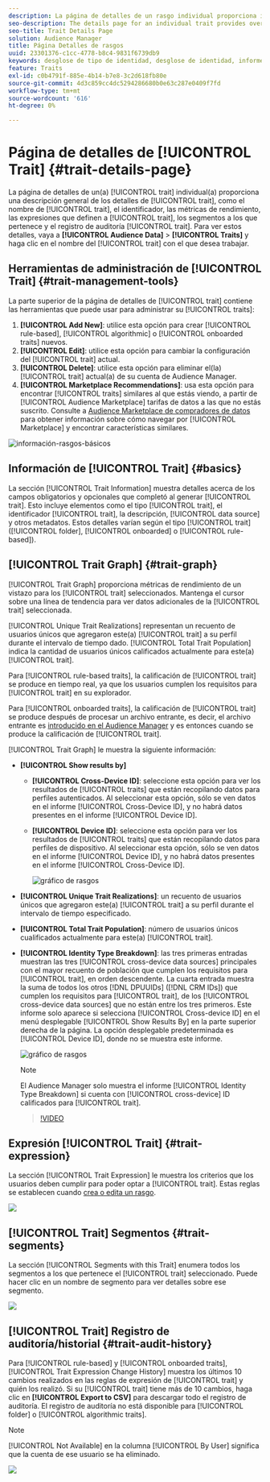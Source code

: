```yaml
---
description: La página de detalles de un rasgo individual proporciona información general sobre el nombre del rasgo, el ID, las métricas de rendimiento, las expresiones que definen el rasgo, los segmentos a los que pertenece y el registro de auditoría de rasgos. Para ver estos detalles, vaya a Datos de audiencia > Rasgos y haga clic en el nombre del rasgo con el que desea trabajar.
seo-description: The details page for an individual trait provides overview of information like the trait name, ID, performance metrics, expressions that define the trait, segments it belongs to, and the trait audit log. To vew these details, go to Audience Data > Traits and click the name of the trait you want to work with.
seo-title: Trait Details Page
solution: Audience Manager
title: Página Detalles de rasgos
uuid: 23301376-c1cc-4778-b8c4-9831f6739db9
keywords: desglose de tipo de identidad, desglose de identidad, informes de identidad de audiencia, entre dispositivos, ID de varios dispositivos, ID de dispositivo
feature: Traits
exl-id: c0b4791f-885e-4b14-b7e8-3c2d618fb80e
source-git-commit: 4d3c859cc4dc5294286680b0e63c287e0409f7fd
workflow-type: tm+mt
source-wordcount: '616'
ht-degree: 0%

---
```


# Página de detalles de [!UICONTROL Trait] {#trait-details-page}

La página de detalles de un(a) [!UICONTROL trait] individual(a) proporciona una descripción general de los detalles de [!UICONTROL trait], como el nombre de [!UICONTROL trait], el identificador, las métricas de rendimiento, las expresiones que definen a [!UICONTROL trait], los segmentos a los que pertenece y el registro de auditoría [!UICONTROL trait]. Para ver estos detalles, vaya a **[!UICONTROL Audience Data]** > **[!UICONTROL Traits]** y haga clic en el nombre del [!UICONTROL trait] con el que desea trabajar.

## Herramientas de administración de [!UICONTROL Trait] {#trait-management-tools}

La parte superior de la página de detalles de [!UICONTROL trait] contiene las herramientas que puede usar para administrar su [!UICONTROL traits]:

1. **[!UICONTROL Add New]**: utilice esta opción para crear [!UICONTROL rule-based], [!UICONTROL algorithmic] o [!UICONTROL onboarded traits] nuevos.
2. **[!UICONTROL Edit]**: utilice esta opción para cambiar la configuración del [!UICONTROL trait] actual.
3. **[!UICONTROL Delete]**: utilice esta opción para eliminar el(la) [!UICONTROL trait] actual(a) de su cuenta de Audience Manager.
4. **[!UICONTROL Marketplace Recommendations]**: usa esta opción para encontrar [!UICONTROL traits] similares al que estás viendo, a partir de [!UICONTROL Audience Marketplace] tarifas de datos a las que no estás suscrito. Consulte a [Audience Marketplace de compradores de datos](../audience-marketplace/marketplace-data-buyers/marketplace-data-buyers.md) para obtener información sobre cómo navegar por [!UICONTROL Marketplace] y encontrar características similares.

![información-rasgos-básicos](assets/basic-trait-information.png)

## Información de [!UICONTROL Trait] {#basics}

La sección [!UICONTROL Trait Information] muestra detalles acerca de los campos obligatorios y opcionales que completó al generar [!UICONTROL trait]. Esto incluye elementos como el tipo [!UICONTROL trait], el identificador [!UICONTROL trait], la descripción, [!UICONTROL data source] y otros metadatos. Estos detalles varían según el tipo [!UICONTROL trait] ([!UICONTROL folder], [!UICONTROL onboarded] o [!UICONTROL rule-based]).

## [!UICONTROL Trait Graph] {#trait-graph}

[!UICONTROL Trait Graph] proporciona métricas de rendimiento de un vistazo para los [!UICONTROL trait] seleccionados. Mantenga el cursor sobre una línea de tendencia para ver datos adicionales de la [!UICONTROL trait] seleccionada.

[!UICONTROL Unique Trait Realizations] representan un recuento de usuarios únicos que agregaron este(a) [!UICONTROL trait] a su perfil durante el intervalo de tiempo dado. [!UICONTROL Total Trait Population] indica la cantidad de usuarios únicos calificados actualmente para este(a) [!UICONTROL trait].

Para [!UICONTROL rule-based traits], la calificación de [!UICONTROL trait] se produce en tiempo real, ya que los usuarios cumplen los requisitos para [!UICONTROL trait] en su explorador.

Para [!UICONTROL onboarded traits], la calificación de [!UICONTROL trait] se produce después de procesar un archivo entrante, es decir, el archivo entrante es [introducido en el Audience Manager](../../faq/faq-inbound-data-ingestion.md) y es entonces cuando se produce la calificación de [!UICONTROL trait].

[!UICONTROL Trait Graph] le muestra la siguiente información:

* **[!UICONTROL Show results by]**
   * **[!UICONTROL Cross-Device ID]**: seleccione esta opción para ver los resultados de [!UICONTROL traits] que están recopilando datos para perfiles autenticados. Al seleccionar esta opción, sólo se ven datos en el informe [!UICONTROL Cross-Device ID], y no habrá datos presentes en el informe [!UICONTROL Device ID].
   * **[!UICONTROL Device ID]**: seleccione esta opción para ver los resultados de [!UICONTROL traits] que están recopilando datos para perfiles de dispositivo. Al seleccionar esta opción, sólo se ven datos en el informe [!UICONTROL Device ID], y no habrá datos presentes en el informe [!UICONTROL Cross-Device ID].

     ![gráfico de rasgos](assets/trait-summary.gif)

* **[!UICONTROL Unique Trait Realizations]**: un recuento de usuarios únicos que agregaron este(a) [!UICONTROL trait] a su perfil durante el intervalo de tiempo especificado.
* **[!UICONTROL Total Trait Population]**: número de usuarios únicos cualificados actualmente para este(a) [!UICONTROL trait].

* **[!UICONTROL Identity Type Breakdown]**: las tres primeras entradas muestran las tres [!UICONTROL cross-device data sources] principales con el mayor recuento de población que cumplen los requisitos para [!UICONTROL trait], en orden descendente. La cuarta entrada muestra la suma de todos los otros [!DNL DPUUIDs] ([!DNL CRM IDs]) que cumplen los requisitos para [!UICONTROL trait], de los [!UICONTROL cross-device data sources] que no están entre los tres primeros. Este informe solo aparece si selecciona [!UICONTROL Cross-device ID] en el menú desplegable [!UICONTROL Show Results By] en la parte superior derecha de la página. La opción desplegable predeterminada es [!UICONTROL Device ID], donde no se muestra este informe.

  ![gráfico de rasgos](assets/trait-identity.png)

  >[!NOTE]
  >
  >El Audience Manager solo muestra el informe [!UICONTROL Identity Type Breakdown] si cuenta con [!UICONTROL cross-device] ID calificados para [!UICONTROL trait].

  >[!VIDEO](https://video.tv.adobe.com/v/32713?captions=spa)

## Expresión [!UICONTROL Trait] {#trait-expression}

La sección [!UICONTROL Trait Expression] le muestra los criterios que los usuarios deben cumplir para poder optar a [!UICONTROL trait]. Estas reglas se establecen cuando [crea o edita un rasgo](../../features/traits/about-trait-builder.md).

![](assets/traitExpression.png)

## [!UICONTROL Trait] Segmentos {#trait-segments}

La sección [!UICONTROL Segments with this Trait] enumera todos los segmentos a los que pertenece el [!UICONTROL trait] seleccionado. Puede hacer clic en un nombre de segmento para ver detalles sobre ese segmento.

![](assets/traitSegments.png)

## [!UICONTROL Trait] Registro de auditoría/historial {#trait-audit-history}

Para [!UICONTROL rule-based] y [!UICONTROL onboarded traits], [!UICONTROL Trait Expression Change History] muestra los últimos 10 cambios realizados en las reglas de expresión de [!UICONTROL trait] y quién los realizó. Si su [!UICONTROL trait] tiene más de 10 cambios, haga clic en **[!UICONTROL Export to CSV]** para descargar todo el registro de auditoría. El registro de auditoría no está disponible para [!UICONTROL folder] o [!UICONTROL algorithmic traits].

>[!NOTE]
>
>[!UICONTROL Not Available] en la columna [!UICONTROL By User] significa que la cuenta de ese usuario se ha eliminado.

![](assets/traitHistory.png)
